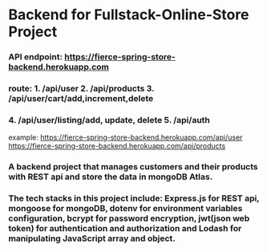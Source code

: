 # Backend for Fullstack-Online-Store Project

### API endpoint: https://fierce-spring-store-backend.herokuapp.com
### route: 1. /api/user 2. /api/products 3. /api/user/cart/add,increment,delete
### 4. /api/user/listing/add, update, delete 5. /api/auth
example: https://fierce-spring-store-backend.herokuapp.com/api/user <br /> https://fierce-spring-store-backend.herokuapp.com/api/products

### A backend project that manages customers and their products with REST api and store the data in mongoDB Atlas. 

### The tech stacks in this project include: Express.js for REST api, mongoose for mongoDB, dotenv for environment variables configuration, bcrypt for password encryption, jwt(json web token) for authentication and authorization and Lodash for manipulating JavaScript array and object.

